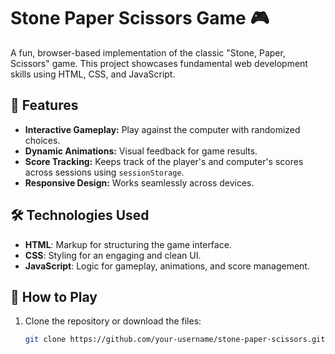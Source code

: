 # Stone Paper Scissors Game 🎮

A fun, browser-based implementation of the classic "Stone, Paper, Scissors" game. This project showcases fundamental web development skills using HTML, CSS, and JavaScript.

## 🚀 Features
- **Interactive Gameplay:** Play against the computer with randomized choices.
- **Dynamic Animations:** Visual feedback for game results.
- **Score Tracking:** Keeps track of the player's and computer's scores across sessions using `sessionStorage`.
- **Responsive Design:** Works seamlessly across devices.

## 🛠️ Technologies Used
- **HTML**: Markup for structuring the game interface.
- **CSS**: Styling for an engaging and clean UI.
- **JavaScript**: Logic for gameplay, animations, and score management.

## 🎲 How to Play
1. Clone the repository or download the files:
   ```bash
   git clone https://github.com/your-username/stone-paper-scissors.git

